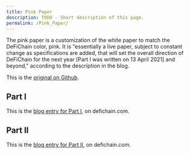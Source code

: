 ```yaml
---
title: Pink Paper
description: TODO - Short description of this page.
permalink: /Pink_Paper/
---
```


The pink paper is a customization of the white paper to match the DeFiChain color, pink. It is "essentially a live paper, subject to constant change as specifications are added, that will set the overall direction of DeFiChain for the next year [Part I was written on 13 April 2021] and beyond," according to the description in the blog.

This is the [original on Github](https://github.com/DeFiCh/pinkpaper).

## Part I

This is the [blog entry for Part I](https://blog.defichain.com/pink-paper-part-i/), on defichain.com.

## Part II

This is the [blog entry for Part II](https://blog.defichain.com/pink_paper_part2/), on defichain.com.

